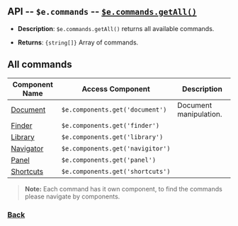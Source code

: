 ## API -- `$e.commands` -- [`$e.commands.getAll()`](../commands.full.md#getAll)
*  **Description**: `$e.commands.getAll()` returns all available commands.

*  **Returns**: `{string[]}` Array of commands.

## All commands
| Component Name                                                                        | Access Component                 | Description
|---------------------------------------------------------------------------------------|--------------------------------- |-----------------------
| [Document](../../../../../../../assets/dev/js/editor/document/readme.md)              | `$e.components.get('document')`  | Document manipulation.
| [Finder](#component---efinder.md)                                                     | `$e.components.get('finder')`    |
| [Library](#component---elibrary.md)                                                   | `$e.components.get('library')`   |
| [Navigator](#component---enavigaitor.md)                                              | `$e.components.get('navigitor')` |
| [Panel](#component---epanel.md)                                                       | `$e.components.get('panel')`     |
| [Shortcuts](#component---eshortcuts.md)                                               | `$e.components.get('shortcuts')` |

> **Note:** Each command has it own component, to find the commands please navigate by components.

### [Back](../commands.md) 
